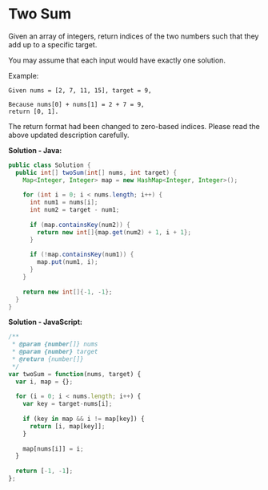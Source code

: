 # Two Sum

Given an array of integers, return indices of the two numbers such that they add up to a specific target.

You may assume that each input would have exactly one solution.

Example:
```
Given nums = [2, 7, 11, 15], target = 9,

Because nums[0] + nums[1] = 2 + 7 = 9,
return [0, 1].
```
The return format had been changed to zero-based indices. Please read the above updated description carefully.

**Solution - Java:**
```java
public class Solution {
  public int[] twoSum(int[] nums, int target) {
    Map<Integer, Integer> map = new HashMap<Integer, Integer>();
        
    for (int i = 0; i < nums.length; i++) {
      int num1 = nums[i];
      int num2 = target - num1;
            
      if (map.containsKey(num2)) {
        return new int[]{map.get(num2) + 1, i + 1};
      }
            
      if (!map.containsKey(num1)) {
        map.put(num1, i);
      }
    }
        
    return new int[]{-1, -1};
  }
}
```

**Solution - JavaScript:**
```javascript
/**
 * @param {number[]} nums
 * @param {number} target
 * @return {number[]}
 */
var twoSum = function(nums, target) {
  var i, map = {};
    
  for (i = 0; i < nums.length; i++) {
    var key = target-nums[i];
        
    if (key in map && i != map[key]) {
      return [i, map[key]];
    }
        
    map[nums[i]] = i;
  }
    
  return [-1, -1];
};
```
